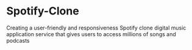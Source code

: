 # Spotify-Clone
Creating a user-friendly and responsiveness Spotify clone digital music application service that gives users to access millions of songs and podcasts
